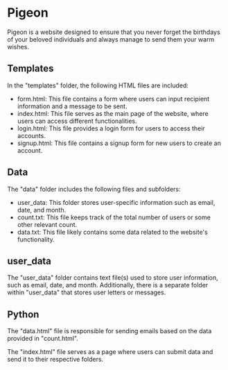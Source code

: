 # **Pigeon**

Pigeon is a website designed to ensure that you never forget the birthdays of your beloved individuals and always manage to send them your warm wishes.


## **Templates**

In the "templates" folder, the following HTML files are included:



* form.html: This file contains a form where users can input recipient information and a message to be sent.
* index.html: This file serves as the main page of the website, where users can access different functionalities.
* login.html: This file provides a login form for users to access their accounts.
* signup.html: This file contains a signup form for new users to create an account.


## **Data**

The "data" folder includes the following files and subfolders:



* user_data: This folder stores user-specific information such as email, date, and month.
* count.txt: This file keeps track of the total number of users or some other relevant count.
* data.txt: This file likely contains some data related to the website's functionality.


## **user_data**

The "user_data" folder contains text file(s) used to store user information, such as email, date, and month. Additionally, there is a separate folder within "user_data" that stores user letters or messages.


## **Python**

The "data.html" file is responsible for sending emails based on the data provided in "count.html".

The "index.html" file serves as a page where users can submit data and send it to their respective folders.
